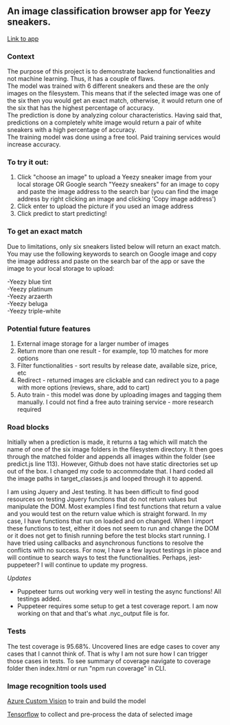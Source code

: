 ## An image classification browser app for Yeezy sneakers.

[Link to app](https://pea-nut-z.github.io/sneakers-image-classification/)

### Context

The purpose of this project is to demonstrate backend functionalities and not machine learning. Thus, it has a couple of flaws.  
The model was trained with 6 different sneakers and these are the only images on the filesystem. This means that if the selected image was one of the six then you would get an exact match, otherwise, it would return one of the six that has the highest percentage of accuracy.  
The prediction is done by analyzing colour characteristics. Having said that, predictions on a completely white image would return a pair of white sneakers with a high percentage of accuracy.  
The training model was done using a free tool. Paid training services would increase accuracy.

### To try it out:

1. Click "choose an image" to upload a Yeezy sneaker image from your local storage OR Google search "Yeezy sneakers" for an image to copy and paste the image address to the search bar (you can find the image address by right clicking an image and clicking 'Copy image address')
2. Click enter to upload the picture if you used an image address
3. Click predict to start predicting!

### To get an exact match

Due to limitations, only six sneakers listed below will return an exact match. You may use the following keywords to search on Google image and copy the image address and paste on the search bar of the app or save the image to your local storage to upload:

-Yeezy blue tint  
-Yeezy platinum  
-Yeezy arzaerth  
-Yeezy beluga  
-Yeezy triple-white

### Potential future features

1. External image storage for a larger number of images
2. Return more than one result - for example, top 10 matches for more options
3. Filter functionalities - sort results by release date, available size, price, etc
4. Redirect - returned images are clickable and can redirect you to a page with more options (reviews, share, add to cart)
5. Auto train - this model was done by uploading images and tagging them manually. I could not find a free auto training service - more research required

### Road blocks

Initially when a prediction is made, it returns a tag which will match the name of one of the six image folders in the filesystem directory. It then goes through the matched folder and appends all images within the folder (see predict.js line 113). However, Github does not have static directories set up out of the box. I changed my code to accommodate that. I hard coded all the image paths in target_classes.js and looped through it to append.

I am using Jquery and Jest testing. It has been difficult to find good resources on testing Jquery functions that do not return values but manipulate the DOM. Most examples I find test functions that return a value and you would test on the return value which is straight forward. In my case, I have functions that run on loaded and on changed. When I import these functions to test, either it does not seem to run and change the DOM or it does not get to finish running before the test blocks start running. I have tried using callbacks and asynchronous functions to resolve the conflicts with no success. For now, I have a few layout testings in place and will continue to search ways to test the functionalities. Perhaps, jest-puppeteer? I will continue to update my progress.

_Updates_

- Puppeteer turns out working very well in testing the async functions! All testings added.
- Puppeteer requires some setup to get a test coverage report. I am now working on that and that's what .nyc_output file is for.

### Tests

The test coverage is 95.68%. Uncovered lines are edge cases to cover any cases that I cannot think of. That is why I am not sure how I can trigger those cases in tests.
To see summary of coverage navigate to coverage folder then index.html or run "npm run coverage" in CLI.

### Image recognition tools used

[Azure Custom Vision](https://www.customvision.ai/) to train and build the model

[Tensorflow](https://www.tensorflow.org/) to collect and pre-process the data of selected image
